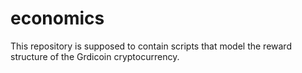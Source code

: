 # economics

This repository is supposed to contain scripts that model the reward structure of the Grdicoin cryptocurrency.
